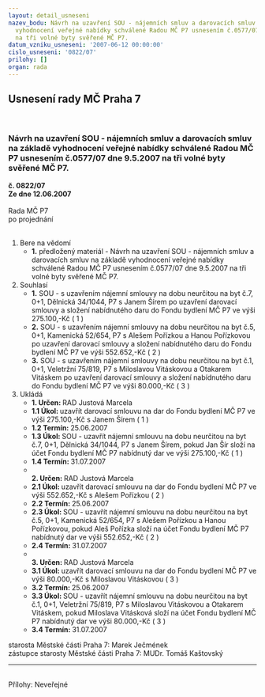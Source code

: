 ```yaml
---
layout: detail_usneseni
nazev_bodu: Návrh na uzavření SOU - nájemních smluv a darovacích smluv na základě
  vyhodnocení veřejné nabídky schválené Radou MČ P7 usnesením č.0577/07 dne 9.5.2007
  na tři volné byty svěřené MČ P7.
datum_vzniku_usneseni: '2007-06-12 00:00:00'
cislo_usneseni: '0822/07'
prilohy: []
organ: rada
---
```

<div id="ucUsn_pList" class="usn">
	<span><h2>Usnesení rady MČ Praha 7 </h2>
<br></span><div class="standBody">
<span><h3>Návrh na uzavření SOU - nájemních smluv a darovacích smluv na základě vyhodnocení veřejné nabídky schválené Radou MČ P7 usnesením č.0577/07 dne 9.5.2007 na tři volné byty svěřené MČ P7.</h3></span><div class="center">
		<strong>č. 0822/07</strong><br>
	</div>
<div class="center">
		<strong>Ze dne 12.06.2007</strong><br><br>
	</div>Rada MČ P7<br> po projednání<br><br><ol>
<li>Bere na vědomí<ul><li>
<strong>1.</strong> předložený materiál - Návrh na uzavření SOU - nájemních smluv a darovacích smluv na základě vyhodnocení veřejné nabídky schválené Radou MČ P7 usnesením č.0577/07 dne 9.5.2007 na tři volné byty svěřené MČ P7.</li></ul>
</li>
<li>Souhlasí<ul>
<li>
<strong>1.</strong> SOU - s uzavřením nájemní smlouvy na dobu neurčitou na byt č.7, 0+1, Dělnická 34/1044, P7 s Janem Šírem po uzavření darovací smlouvy a složení nabídnutého daru do Fondu bydlení MČ P7 ve výši 275.100,-Kč  ( 1 )</li>
<li>
<strong>2.</strong> SOU - s uzavřením nájemní smlouvy na dobu neurčitou na byt č.5, 0+1, Kamenická 52/654, P7 s Alešem Pořízkou a Hanou Pořízkovou po uzavření darovací smlouvy a složení nabídnutého daru do Fondu bydlení MČ P7 ve výši 552.652,-Kč  ( 2 )</li>
<li>
<strong>3.</strong> SOU - s uzavřením nájemní smlouvy na dobu neurčitou na byt č.1, 0+1, Veletržní 75/819, P7 s Miloslavou Vitáskovou a Otakarem Vitáskem po uzavření darovací smlouvy a složení nabídnutého daru do Fondu bydlení MČ P7 ve výši 80.000,-Kč  ( 3 )</li>
</ul>
</li>
<li>Ukládá<ul>
<li>
<strong>1. Určen: </strong>RAD Justová Marcela</li>
<li>
<strong>1.1 Úkol: </strong>uzavřít darovací smlouvu na dar do Fondu bydlení MČ P7 ve výši 275.100,-Kč s Janem Šírem  ( 1 )</li>
<li>
<strong>1.2 Termín: </strong>25.06.2007</li>
<li>
<strong>1.3 Úkol: </strong>SOU - uzavřít nájemní smlouvu na dobu neurčitou na byt č.7, 0+1, Dělnická 34/1044, P7 s Janem Šírem, pokud Jan Šír složí na účet Fondu bydlení MČ P7 nabídnutý dar ve výši 275.100,-Kč  ( 1 )</li>
<li>
<strong>1.4 Termín: </strong>31.07.2007</li>
<li>
<strong><br>2. Určen: </strong>RAD Justová Marcela</li>
<li>
<strong>2.1 Úkol: </strong>uzavřít darovací smlouvu na dar do Fondu bydlení MČ P7 ve výši 552.652,-Kč s Alešem Pořízkou  ( 2 )</li>
<li>
<strong>2.2 Termín: </strong>25.06.2007</li>
<li>
<strong>2.3 Úkol: </strong>SOU - uzavřít nájemní smlouvu na dobu neurčitou na byt č.5, 0+1, Kamenická 52/654, P7 s Alešem Pořízkou a Hanou Pořízkovou, pokud Aleš Pořízka složí na účet Fondu bydlení MČ P7 nabídnutý dar ve výši 552.652,-Kč  ( 2 )</li>
<li>
<strong>2.4 Termín: </strong>31.07.2007</li>
<li>
<strong><br>3. Určen: </strong>RAD Justová Marcela</li>
<li>
<strong>3.1 Úkol: </strong>uzavřít darovací smlouvu na dar do Fondu bydlení MČ P7 ve výši 80.000,-Kč s Miloslavou Vitáskovou  ( 3 )</li>
<li>
<strong>3.2 Termín: </strong>25.06.2007</li>
<li>
<strong>3.3 Úkol: </strong>SOU - uzavřít nájemní smlouvu na dobu neurčitou na byt č.1, 0+1, Veletržní 75/819, P7 s Miloslavou Vitáskovou a Otakarem Vitáskem, pokud Miloslava Vitásková složí na účet Fondu bydlení MČ P7 nabídnutý dar ve výši 80.000,-Kč  ( 3 )</li>
<li>
<strong>3.4 Termín: </strong>31.07.2007</li>
</ul>
</li>
</ol>starosta Městské části Praha 7: Marek Ječmének<br>zástupce starosty Městské části Praha 7: MUDr. Tomáš Kaštovský <hr>
<br>Přílohy: Neveřejné</div>
</div>